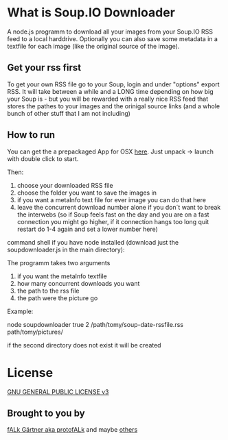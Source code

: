 # What is Soup.IO Downloader

A node.js programm to download all your images from your Soup.IO RSS feed to a local harddrive. Optionally you can also save some metadata in a textfile for each image (like the original source of the image). 


## Get your rss first

To get your own RSS file go to your Soup, login and under "options" export RSS. It will take between a while and a LONG time depending on how big your Soup is - but you will be rewarded with a really nice RSS feed that stores the pathes to your images and the orinigal source links (and a whole bunch of other stuff that I am not including)

## How to run
You can get the a prepackaged App for OSX [here](https://github.com/protofALk/Soup.io-downloader/blob/master/soupiodownloaderPackage/SoupDownloader.app.zip).
Just unpack -> launch with double click to start. 

Then: 

1.  choose your downloaded RSS file
2.  choose the folder you want to save the images in
3.  if you want a metaInfo text file for ever image you can do that here
4.  leave the concurrent download number alone if you don´t want to break the interwebs 
	(so if Soup feels fast on the day and you are on a fast connection you might go higher, if it connection hangs too long quit restart do 1-4 again and set a lower number here)

command shell if you have node installed (download just the soupdownloader.js in the main directory): 

The programm takes two arguments 

1.  if you want the metaInfo textfile
2.  how many concurrent downloads you want 
1.  the path to the rss file 
2.  the path were the picture go


Example:

node soupdownloader true 2 /path/tomy/soup-date-rssfile.rss path/tomy/pictures/

if the second directory does not exist it will be created

# License
[GNU GENERAL PUBLIC LICENSE v3](http://www.gnu.org/licenses/gpl.html)

## Brought to you by
[fALk Gärtner aka protofALk](https://github.com/protofalk) and maybe [others](https://github.com/prototypen/protoo/graphs/contributors)